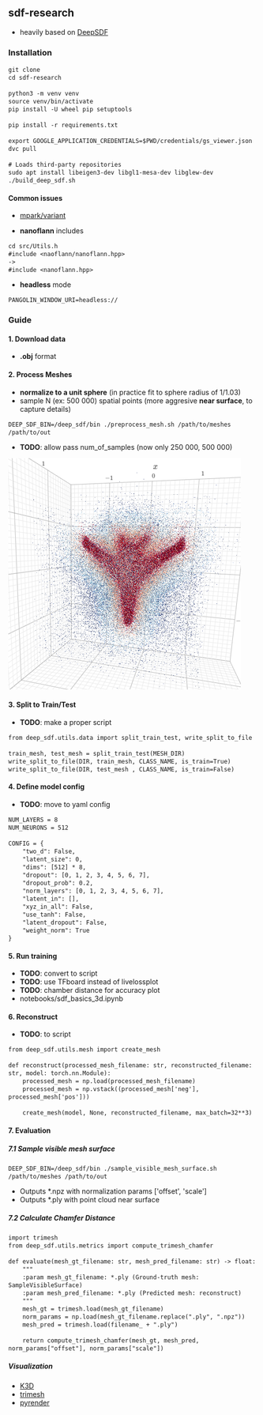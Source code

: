 
## sdf-research
- heavily based on [DeepSDF](https://github.com/facebookresearch/DeepSDF)

### Installation
```
git clone
cd sdf-research

python3 -m venv venv
source venv/bin/activate
pip install -U wheel pip setuptools

pip install -r requirements.txt

export GOOGLE_APPLICATION_CREDENTIALS=$PWD/credentials/gs_viewer.json
dvc pull

# Loads third-party repositories
sudo apt install libeigen3-dev libgl1-mesa-dev libglew-dev
./build_deep_sdf.sh
```
#### Common issues
- [mpark/variant](https://github.com/facebookresearch/DeepSDF/issues/29#issuecomment-534558824)

- **nanoflann** includes
```
cd src/Utils.h
#include <naoflann/nanoflann.hpp>
->
#include <nanoflann.hpp>
```
- **headless** mode
```
PANGOLIN_WINDOW_URI=headless://
```

### Guide

#### 1. Download data
- **.obj** format

#### 2. Process Meshes
-  **normalize to a unit sphere** (in practice fit to sphere radius of 1/1.03)
- sample N (ex: 500 000) spatial points (more aggresive **near surface**, to capture details)

```
DEEP_SDF_BIN=/deep_sdf/bin ./preprocess_mesh.sh /path/to/meshes /path/to/out
```

- **TODO**: allow pass num_of_samples (now only 250 000, 500 000)

![K3D Visualization](https://github.com/jackersson/sdf-research/blob/master/docs/images/k3d_demo.png)

#### 3. Split to Train/Test
- **TODO**: make a proper script
```
from deep_sdf.utils.data import split_train_test, write_split_to_file

train_mesh, test_mesh = split_train_test(MESH_DIR)
write_split_to_file(DIR, train_mesh, CLASS_NAME, is_train=True)
write_split_to_file(DIR, test_mesh , CLASS_NAME, is_train=False)
```

#### 4. Define model config
- **TODO**: move to yaml config
```
NUM_LAYERS = 8
NUM_NEURONS = 512

CONFIG = {
    "two_d": False,
    "latent_size": 0,
    "dims": [512] * 8,
    "dropout": [0, 1, 2, 3, 4, 5, 6, 7],
    "dropout_prob": 0.2,
    "norm_layers": [0, 1, 2, 3, 4, 5, 6, 7],
    "latent_in": [],
    "xyz_in_all": False,
    "use_tanh": False,
    "latent_dropout": False,
    "weight_norm": True
}
```

#### 5. Run training
- **TODO**: convert to script
- **TODO**: use TFboard instead of livelossplot
- **TODO**: chamber distance for accuracy plot
- notebooks/sdf_basics_3d.ipynb


#### 6. Reconstruct
- **TODO**: to script
```
from deep_sdf.utils.mesh import create_mesh

def reconstruct(processed_mesh_filename: str, reconstructed_filename: str, model: torch.nn.Module):
    processed_mesh = np.load(processed_mesh_filename)
    processed_mesh = np.vstack((processed_mesh['neg'], processed_mesh['pos']))

    create_mesh(model, None, reconstructed_filename, max_batch=32**3)
```

#### 7. Evaluation
##### 7.1 Sample visible mesh surface
```
DEEP_SDF_BIN=/deep_sdf/bin ./sample_visible_mesh_surface.sh /path/to/meshes /path/to/out
```
- Outputs *.npz with normalization params ['offset', 'scale']
- Outputs *.ply with point cloud near surface

##### 7.2 Calculate Chamfer Distance
```
import trimesh
from deep_sdf.utils.metrics import compute_trimesh_chamfer

def evaluate(mesh_gt_filename: str, mesh_pred_filename: str) -> float:
    """
    :param mesh_gt_filename: *.ply (Ground-truth mesh: SampleVisibleSurface)
    :param mesh_pred_filename: *.ply (Predicted mesh: reconstruct)
    """
    mesh_gt = trimesh.load(mesh_gt_filename)
    norm_params = np.load(mesh_gt_filename.replace(".ply", ".npz"))
    mesh_pred = trimesh.load(filename_ + ".ply")

    return compute_trimesh_chamfer(mesh_gt, mesh_pred, norm_params["offset"], norm_params["scale"])
```


##### Visualization
- [K3D](https://github.com/K3D-tools/K3D-jupyter/tree/master/examples)
- [trimesh](https://github.com/mikedh/trimesh)
- [pyrender](https://pyrender.readthedocs.io/en/latest/)

